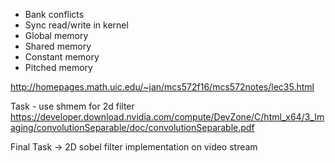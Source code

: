 - Bank conflicts
- Sync read/write in kernel
- Global memory
- Shared memory
- Constant memory
- Pitched memory 

http://homepages.math.uic.edu/~jan/mcs572f16/mcs572notes/lec35.html

Task - use shmem for 2d filter
https://developer.download.nvidia.com/compute/DevZone/C/html_x64/3_Imaging/convolutionSeparable/doc/convolutionSeparable.pdf

Final Task -> 2D sobel filter implementation on video stream
